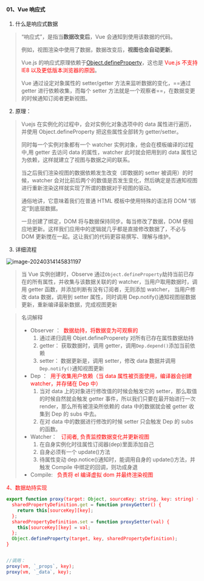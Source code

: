 <!-- @format -->

#### 01、Vue 响应式

1. 什么是响应式数据

> “响应式”，是指当**数据改变后**，Vue 会通知到使用该数据的代码。
>
> 例如，视图渲染中使用了数据，数据改变后，**视图也会自动更新**。
>
> Vue.js 的响应式原理依赖于[Object.defineProperty](https://developer.mozilla.org/en-US/docs/Web/JavaScript/Reference/Global_Objects/Object/defineProperty)，这也是 <font color="red">Vue.js 不支持 IE8 以及更低版本浏览器的原因</font>。
>
> Vue 通过设定对象属性的 setter/getter 方法来监听数据的变化，==通过 getter 进行依赖收集，而每个 setter 方法就是一个观察者==，在数据变更的时候通知订阅者更新视图。

2. 原理：

> Vuejs 在实例化的过程中，会对实例化对象选项中的 data 属性进行遍历，并使用 Object.defineProperty 把这些属性全部转为 getter/setter。
>
> 同时每一个实例对象都有一个 watcher 实例对象，他会在模板编译的过程中,用 getter 去访问 data 的属性，watcher 此时就会把用到的 data 属性记为依赖，这样就建立了视图与数据之间的联系。
>
> 当之后我们渲染视图的数据依赖发生改变（即数据的 setter 被调用）的时候，watcher 会对比前后两个的数值是否发生变化，然后确定是否通知视图进行重新渲染这样就实现了所谓的数据对于视图的驱动。
>
> 通俗地讲，它意味着我们在普通 HTML 模板中使用特殊的语法将 DOM “绑定”到底层数据。
>
> 一旦创建了绑定，DOM 将与数据保持同步。每当修改了数据，DOM 便相应地更新。这样我们应用中的逻辑就几乎都是直接修改数据了，不必与 DOM 更新搅在一起。这让我们的代码更容易撰写、理解与维护。

3. 详细流程

![image-20240314145831197](https://raw.githubusercontent.com/tengyuanOasis/image/master/image/202403141458015.png)

> 当 Vue 实例创建时，Observe 通过`Object.defineProperty`劫持当前已存在的所有属性，并收集与该数据关联的的 watcher，当用户取用数据时，调用 getter 函数，并添加判断有没有订阅者，无则添加 watcher， 当用户修改 data 数据，调用到 setter 属性，同时调用 Dep.notify()通知视图层数据更新，重新编译最新数据，完成视图更新

> 名词解释
>
> - Observer ：<font color="red">  数据劫持，将数据变为可观察的  </font>
>   1.  通过递归调用 Objet.defineProperety 对所有已存在属性数据劫持
>   2.  getter： 获取数据时，调用 getter，调用`Dep.depend()`添加当前依赖
>   3.  setter： 数据更新是，调用 setter，修改 data 数据并调用`Dep.notify()`通知视图更新
> - Dep ：<font color="red">  用于收集用户依赖（当 data 属性被页面使用，编译器会创建 watcher，并存储在 Dep 中） </font>
>   1.  当对 data 上的对象进行修改值的时候会触发它的 setter，那么取值的时候自然就会触发 getter 事件，所以我们只要在最开始进行一次 render，那么所有被渲染所依赖的 data 中的数据就会被 getter 收集到 Dep 的 subs 中去。
>   1.  在对 data 中的数据进行修改的时候 setter 只会触发 Dep 的 subs 的函数。
> - Watcher： <font color="red">  订阅者, 负责监控数据变化并更新视图  </font>
>   1.  在自身实例化时往属性订阅器(dep)里面添加自己
>   2.  自身必须有一个 update()方法
>   3.  待属性变动 dep.notice()通知时，能调用自身的 update()方法，并触发 Compile 中绑定的回调，则功成身退
> - Compile: <font color="red">  负责将 el 编译虚拟 dom 并最终渲染视图

4、数据劫持实现

```javascript
export function proxy(target: Object, sourceKey: string, key: string) {
  sharedPropertyDefinition.get = function proxyGetter() {
    return this[sourceKey][key];
  };
  sharedPropertyDefinition.set = function proxySetter(val) {
    this[sourceKey][key] = val;
  };
  Object.defineProperty(target, key, sharedPropertyDefinition);
}


//调用：
proxy(vm, `_props`, key);
proxy(vm, `_data`, key);
```

